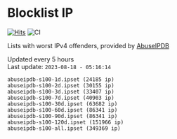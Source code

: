 # Blocklist IP

[![Hits](https://hits.seeyoufarm.com/api/count/incr/badge.svg?url=https%3A%2F%2Fgithub.com%2Fborestad%2Fblocklist-ip%2F&count_bg=%2379C83D&title_bg=%23555555&icon=&icon_color=%23E7E7E7&title=hits&edge_flat=false)](https://hits.seeyoufarm.com)  ![CI](https://img.shields.io/github/workflow/status/borestad/blocklist-ip/CI?style=flat-square)

Lists with worst IPv4 offenders, provided by [AbuseIPDB](https://www.abuseipdb.com/)

<!-- FOOTER-PLACEHOLDER -->
Updated every 5 hours<br>
Last update: `2023-08-18 - 05:16:14`
```
abuseipdb-s100-1d.ipset (24185 ip)
abuseipdb-s100-2d.ipset (30155 ip)
abuseipdb-s100-3d.ipset (33407 ip)
abuseipdb-s100-7d.ipset (40903 ip)
abuseipdb-s100-30d.ipset (63682 ip)
abuseipdb-s100-60d.ipset (86341 ip)
abuseipdb-s100-90d.ipset (86341 ip)
abuseipdb-s100-120d.ipset (151966 ip)
abuseipdb-s100-all.ipset (349369 ip)
```
